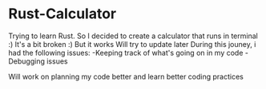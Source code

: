 # Rust-Calculator
Trying to learn Rust. So I decided to create a calculator that runs in terminal :) It's a bit broken :) But it works Will try to update later
During this jouney, i had the following issues:
-Keeping track of what's going on in my code
-Debugging issues

Will work on planning my code better and learn better coding practices
